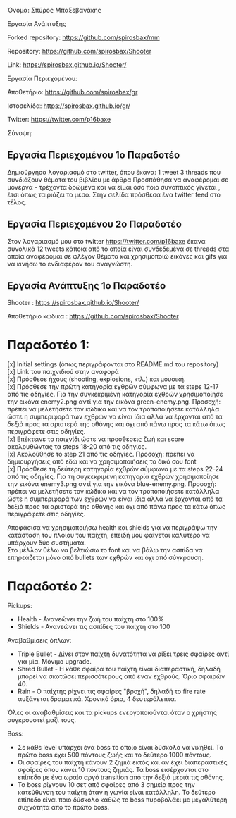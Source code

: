 Όνομα: Σπύρος Μπαξεβανάκης

Εργασία Ανάπτυξης

Forked repository: https://github.com/spirosbax/mm

Repository: https://github.com/spirosbax/Shooter

Link: https://spirosbax.github.io/Shooter/
  
Εργασία Περιεχομένου:

Αποθετήριο: https://github.com/spirosbax/gr

Ιστοσελίδα: https://spirosbax.github.io/gr/

Twitter: https://twitter.com/p16baxe

Σύνοψη:

## Εργασία Περιεχομένου 1o Παραδοτέο

Δημιούργησα λογαριασμό στο twitter, όπου έκανα:
1 tweet
3 threads
που συνδιάζουν θέματα του βιβλίου με άρθρα
Προσπάθησα να αναφέρομαι σε μονέρνα - τρέχοντα δρώμενα και να είμαι όσο ποιο συνοπτικός γίνεται , έτσι όπως ταιριάζει το μέσο.
Στην σελίδα πρόσθεσα ένα twitter feed στο τέλος.

## Εργασία Περιεχομένου 2o Παραδοτέο
Στον λογαριασμό μου στο twitter https://twitter.com/p16baxe έκανα συνολικά 12 tweets κάποια από το οποία είναι συνδεδεμένα σε threads στα οποία αναφέρομαι σε φλέγον θέματα και χρησιμοποιώ εικόνες και gifs για να κινήσω το ενδιαφέρον του αναγνώστη.


## Εργασία Ανάπτυξης 1o Παραδοτέο

Shooter : https://spirosbax.github.io/Shooter/

Αποθετήριο κώδικα : https://github.com/spirosbax/Shooter

# Παραδοτέο 1:
  [x] Initial settings (όπως περιγράφονται στο README.md του repository)  
  [x] Link του παιχνιδιού στην αναφορά  
  [x] Πρόσθεσε ήχους (shooting, explosions, κτλ.) και μουσική.  
  [x] Πρόσθεσε την πρώτη κατηγορία εχθρών σύμφωνα με τα steps 12-17 από τις οδηγίες. Για την συγκεκριμένη κατηγορία εχθρών χρησιμοποίησε την εικόνα enemy2.png αντί για την εικόνα green-enemy.png. Προσοχή: πρέπει να μελετήσετε τον κώδικα και να τον τροποποιήσετε κατάλληλα ώστε η συμπεριφορά των εχθρών να είναι ίδια αλλά να έρχονται από τα δεξιά προς τα αριστερά της οθόνης και όχι από πάνω προς τα κάτω όπως περιγράφετε στις οδηγίες.  
  [x] Επέκτεινε το παιχνίδι ώστε να προσθέσεις ζωή και score ακολουθώντας τα steps 18-20 από τις οδηγίες.  
  [x] Ακολούθησε το step 21 από τις οδηγίες. Προσοχή: πρέπει να δημιουργήσεις από εδώ και να χρησιμοποιήσεις το δικό σου font   
  [x] Πρόσθεσε τη δεύτερη κατηγορία εχθρών σύμφωνα με τα steps 22-24 από τις οδηγίες. Για τη συγκεκριμένη κατηγορία εχθρών χρησιμοποίησε την εικόνα enemy3.png αντί για την εικόνα blue-enemy.png. Προσοχή: πρέπει να μελετήσετε τον κώδικα και να τον τροποποιήσετε κατάλληλα ώστε η συμπεριφορά των εχθρών να είναι ίδια αλλά να έρχονται από τα δεξιά προς τα αριστερά της οθόνης και όχι από πάνω προς τα κάτω όπως περιγράφετε στις οδηγίες.  

Αποφάσισα να χρησιμοποιήσω health και shields για να περιγράψω την κατάσταση του πλοίου του παίχτη, επειδή μου φαίνεται καλύτερο να υπάρχουν δύο συστήματα.  
Στο μέλλον θέλω να βελτιώσω το font και να βάλω την ασπίδα να επηρεάζεται μόνο από bullets των εχθρών και όχι από σύγκρουση.

# Παραδοτέο 2:
Pickups:
* Health - Ανανεώνει την ζωή του παίχτη στο 100%
* Shields - Ανανεώνει τις ασπίδες του παίχτη στο 100

Αναβαθμίσεις όπλων:
* Triple Bullet - Δίνει στον παίχτη δυνατότητα να ρίξει τρεις σφαίρες αντί για μία. Μόνιμο upgrade.
* Shred Bullet  - Η κάθε σφαίρα του παίχτη είναι διαπεραστική, δηλαδή μπορεί να σκοτώσει περισσότερους από έναν εχθρούς. Όριο σφαιρών 40.  
* Rain - Ο παίχτης ρίχνει τις σφαίρες "βροχή", δηλαδή το fire rate αυξάνεται δραματικά. Χρονικό όριο, 4 δευτερόλεπτα.

Όλες οι αναβαθμίσεις και τα pickups ενεργοποιούνται όταν ο χρήστης συγκρουστεί μαζί τους.

Boss:
* Σε κάθε level υπάρχει ένα boss το οποίο είναι δύσκολο να νικηθεί. Το πρώτο boss έχει 500 πόντους ζωής και το δεύτερο 1000 πόντους.  
* Οι σφαίρες του παίχτη κάνουν 2 ζημιά εκτός και αν έχει διαπεραστικές σφαίρες όπου κάνει 10 πόντους ζημιάς. Τα boss εισέρχονται στο επίπεδο με ένα ωραίο αργό transition από την δεξιά μεριά τις οθόνης. 
* Τα boss ρίχνουν 10 σετ από σφαίρες από 3 σημεία προς την κατεύθυνση του παίχτη όταν η γωνία είναι κατάλληλη. Το δεύτερο επίπεδο είναι ποιο δύσκολο καθώς το boss πυροβολάει με μεγαλύτερη συχνότητα από το πρώτο boss.


